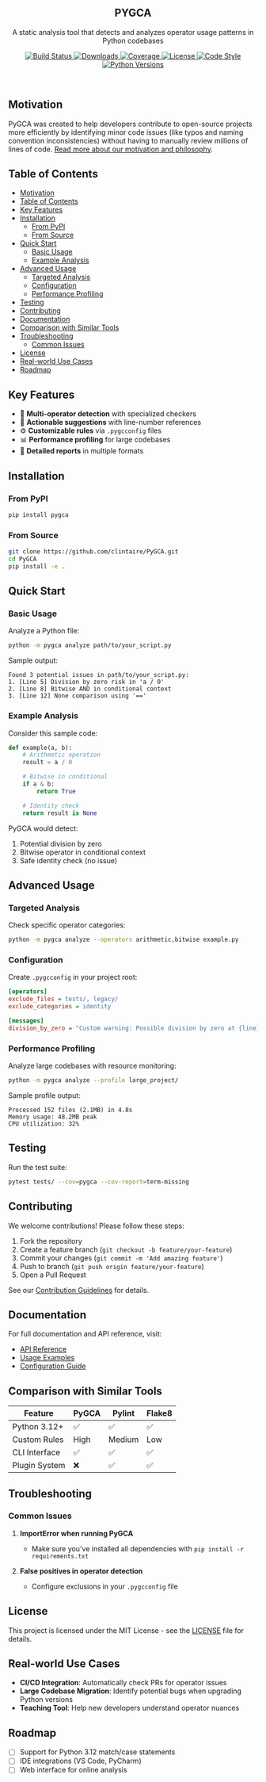<p align="center">
  <h2 align="center">PYGCA</h2>
  <p align="center">A static analysis tool that detects and analyzes operator usage patterns in Python codebases<p>
  <p align="center">
    <a href="https://github.com/clintaire/PyGCA/actions">
        <img src="https://img.shields.io/github/actions/workflow/status/clintaire/PyGCA/test.yml?branch=main&style=flat&colorA=0a0a0a&colorB=44CC11" alt="Build Status" />
    </a>
    <a href="https://pypistats.org/packages/PyGCA">
        <img src="https://img.shields.io/pypi/dm/PyGCA?style=flat&colorA=0a0a0a&colorB=FF8811" alt="Downloads" />
    </a>
    <a href="https://codecov.io/gh/clintaire/PyGCA">
        <img src="https://img.shields.io/codecov/c/github/clintaire/PyGCA?style=flat&colorA=0a0a0a&colorB=1285FD" alt="Coverage" />
    </a>
    <a href="https://opensource.org/licenses/MIT">
        <img src="https://img.shields.io/badge/License-MIT-yellow.svg?style=flat&colorA=0a0a0a" alt="License" />
    </a>
    <a href="https://github.com/psf/black">
        <img src="https://img.shields.io/badge/code%20style-black-000000.svg?style=flat&colorA=0a0a0a" alt="Code Style" />
    </a>
    <a href="https://pypi.org/project/PyGCA/">
        <img src="https://img.shields.io/pypi/pyversions/PyGCA?style=flat&colorA=0a0a0a" alt="Python Versions" />
    </a>
  </p>
</p>

<br>

## Motivation

PyGCA was created to help developers contribute to open-source projects more efficiently by identifying minor code issues (like typos and naming convention inconsistencies) without having to manually review millions of lines of code. [Read more about our motivation and philosophy](docs/motivation.md).

## Table of Contents

- [Motivation](#motivation)
- [Table of Contents](#table-of-contents)
- [Key Features](#key-features)
- [Installation](#installation)
  - [From PyPI](#from-pypi)
  - [From Source](#from-source)
- [Quick Start](#quick-start)
  - [Basic Usage](#basic-usage)
  - [Example Analysis](#example-analysis)
- [Advanced Usage](#advanced-usage)
  - [Targeted Analysis](#targeted-analysis)
  - [Configuration](#configuration)
  - [Performance Profiling](#performance-profiling)
- [Testing](#testing)
- [Contributing](#contributing)
- [Documentation](#documentation)
- [Comparison with Similar Tools](#comparison-with-similar-tools)
- [Troubleshooting](#troubleshooting)
  - [Common Issues](#common-issues)
- [License](#license)
- [Real-world Use Cases](#real-world-use-cases)
- [Roadmap](#roadmap)

## Key Features

- 🎯 **Multi-operator detection** with specialized checkers
- 📝 **Actionable suggestions** with line-number references
- ⚙️ **Customizable rules** via `.pygcconfig` files
- 📊 **Performance profiling** for large codebases
- 📄 **Detailed reports** in multiple formats

## Installation

### From PyPI

```bash
pip install pygca
```

### From Source

```bash
git clone https://github.com/clintaire/PyGCA.git
cd PyGCA
pip install -e .
```

## Quick Start

### Basic Usage

Analyze a Python file:

```bash
python -m pygca analyze path/to/your_script.py
```

Sample output:

```
Found 3 potential issues in path/to/your_script.py:
1. [Line 5] Division by zero risk in 'a / 0'
2. [Line 8] Bitwise AND in conditional context
3. [Line 12] None comparison using '=='
```

### Example Analysis

Consider this sample code:

```python
def example(a, b):
    # Arithmetic operation
    result = a / 0

    # Bitwise in conditional
    if a & b:
        return True

    # Identity check
    return result is None
```

PyGCA would detect:

1. Potential division by zero
2. Bitwise operator in conditional context
3. Safe identity check (no issue)

## Advanced Usage

### Targeted Analysis

Check specific operator categories:

```bash
python -m pygca analyze --operators arithmetic,bitwise example.py
```

### Configuration

Create `.pygcconfig` in your project root:

```ini
[operators]
exclude_files = tests/, legacy/
exclude_categories = identity

[messages]
division_by_zero = "Custom warning: Possible division by zero at {line}"
```

### Performance Profiling

Analyze large codebases with resource monitoring:

```bash
python -m pygca analyze --profile large_project/
```

Sample profile output:

```
Processed 152 files (2.1MB) in 4.8s
Memory usage: 48.2MB peak
CPU utilization: 32%
```

## Testing

Run the test suite:

```bash
pytest tests/ --cov=pygca --cov-report=term-missing
```

## Contributing

We welcome contributions! Please follow these steps:

1. Fork the repository
2. Create a feature branch (`git checkout -b feature/your-feature`)
3. Commit your changes (`git commit -m 'Add amazing feature'`)
4. Push to branch (`git push origin feature/your-feature`)
5. Open a Pull Request

See our [Contribution Guidelines](CONTRIBUTING.md) for details.

## Documentation

For full documentation and API reference, visit:

- [API Reference](docs/api_reference.md)
- [Usage Examples](docs/examples.md)
- [Configuration Guide](docs/configuration.md)

## Comparison with Similar Tools

| Feature       | PyGCA | Pylint | Flake8 |
| ------------- | ----- | ------ | ------ |
| Python 3.12+  | ✅     | ✅      | ✅      |
| Custom Rules  | High  | Medium | Low    |
| CLI Interface | ✅     | ✅      | ✅      |
| Plugin System | ❌     | ✅      | ✅      |

## Troubleshooting

### Common Issues

1. **ImportError when running PyGCA**
   - Make sure you've installed all dependencies with `pip install -r requirements.txt`

2. **False positives in operator detection**
   - Configure exclusions in your `.pygcconfig` file

## License

This project is licensed under the MIT License - see the [LICENSE](LICENSE) file for details.

## Real-world Use Cases

- **CI/CD Integration**: Automatically check PRs for operator issues
- **Large Codebase Migration**: Identify potential bugs when upgrading Python versions
- **Teaching Tool**: Help new developers understand operator nuances

## Roadmap

- [ ] Support for Python 3.12 match/case statements
- [ ] IDE integrations (VS Code, PyCharm)
- [ ] Web interface for online analysis
